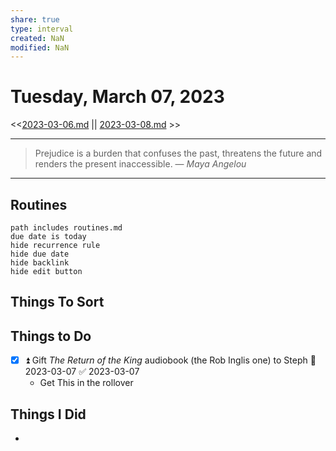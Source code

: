 ```yaml
---
share: true
type: interval
created: NaN 
modified: NaN
---
```

# Tuesday, March 07, 2023
<<[2023-03-06.md](./2023-03-06.md) || [2023-03-08.md](./2023-03-08.md) >>

---

> Prejudice is a burden that confuses the past, threatens the future and renders the present inaccessible.
> — <cite>Maya Angelou</cite>

---
 
## Routines
```tasks
path includes routines.md
due date is today
hide recurrence rule
hide due date
hide backlink
hide edit button
```

## Things To Sort

## Things to Do
- [x] ⏫ Gift *The Return of the King* audiobook (the Rob Inglis one) to Steph 📅 2023-03-07 ✅ 2023-03-07
	- Get This in the rollover


## Things I Did
- 

